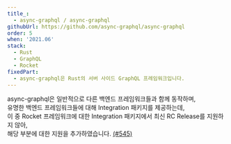 ```yaml
---
title_:
  - async-graphql / async-graphql
githubUrl: https://github.com/async-graphql/async-graphql
order: 5
when: '2021.06'
stack:
  - Rust
  - GraphQL
  - Rocket
fixedPart:
  - async-graphql은 Rust의 서버 사이드 GraphQL 프레임워크입니다.
---
```


async-graphql은 일반적으로 다른 백엔드 프레임워크들과 함께 동작하며,<br>
유명한 백엔드 프레임워크들에 대해 Integration 패키지를 제공하는데,<br>
이 중 Rocket 프레임워크에 대한 Integration 패키지에서 최신 RC Release를 지원하지 않아,<br>
해당 부분에 대한 지원을 추가하였습니다. [(#545)](https://github.com/async-graphql/async-graphql/pull/545)
